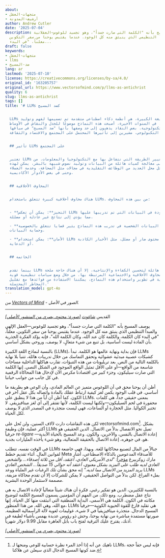 ```yaml
---
about:
- متجهات-العقل
- أرشيف-المدونة
author: Andrew Cutler
date: '2025-07-04'
description: يُوصف المسيح بأنه "الكلمة التي صارت جسداً"، وهو تجسيد للوغوس—العقلانية
  الإلهية والمبدأ التنظيمي الذي ينبثق منه كل الوجود. عندما يقتبس يوحنا من سفر التكوين،
  معلناً، "في البدء...
draft: false
keywords:
- متجهات-العقل
- llms
- ضد-المسيح
lang: ar
lastmod: '2025-07-10'
license: https://creativecommons.org/licenses/by-sa/4.0/
original_id: '163205757'
original_url: https://www.vectorsofmind.com/p/llms-as-antichrist
quality: 6
slug: llms-as-antichrist
tags: []
title: '# LLMs كضد المسيح


  LLMs أو نماذج اللغة الكبيرة، هي أنظمة ذكاء اصطناعي متقدمة تم تصميمها لفهم وتوليد
  اللغة البشرية. في السنوات الأخيرة، أصبحت هذه النماذج موضوعًا للجدل والنقاش في الأوساط
  الأكاديمية والتكنولوجية. بعض النقاد يذهبون إلى حد وصفها بأنها "ضد المسيح" في سياقها
  التكنولوجي، مشيرين إلى تأثيرها المحتمل على المجتمع والاقتصاد والثقافة.


  ## تأثير LLMs على المجتمع


  تعتبر LLMs قادرة على تغيير الطريقة التي نتفاعل بها مع التكنولوجيا والمعلومات. من
  خلال قدرتها على معالجة كميات هائلة من البيانات وتوليد نصوص شبيهة بالبشر، يمكن لهذه
  النماذج أن تحل محل العديد من الوظائف التقليدية في مجالات مثل الصحافة، وخدمة العملاء،
  وحتى في بعض الأدوار الأكاديمية.


  ## المخاوف الأخلاقية


  هناك مخاوف أخلاقية كبيرة تتعلق باستخدام LLMs. من بين هذه المخاوف:


  - **التحيز**: يمكن أن تعكس LLMs التحيزات الموجودة في البيانات التي تم تدريبها عليها،
  مما يؤدي إلى نتائج غير عادلة أو مضللة.

  - **الخصوصية**: استخدام البيانات الشخصية في تدريب هذه النماذج يثير قضايا تتعلق بالخصوصية
  وحماية البيانات.

  - **الأمان**: يمكن استخدام LLMs في إنشاء محتوى ضار أو مضلل، مثل الأخبار الكاذبة
  أو الدعاية.


  ## الخاتمة


  بينما تقدم LLMs إمكانيات هائلة لتحسين الكفاءة والإنتاجية، إلا أن هناك حاجة ملحة
  لمعالجة المخاوف الأخلاقية والاجتماعية المرتبطة بها. من خلال وضع سياسات تنظيمية قوية
  وضمان الشفافية في تطوير واستخدام هذه النماذج، يمكننا الاستفادة من فوائدها مع تقليل
  المخاطر المحتملة.'
translation_model: gpt-4o
---
```


*من [Vectors of Mind](https://www.vectorsofmind.com/p/llms-as-antichrist) - الصور في الأصل.*

---

[*[صورة: محتوى بصري من المنشور الأصلي]*](https://substackcdn.com/image/fetch/$s_!IVcW!,f_auto,q_auto:good,fl_progressive:steep/https%3A%2F%2Fsubstack-post-media.s3.amazonaws.com%2Fpublic%2Fimages%2F1655a45e-fc64-4c48-8177-c906d103bb14_1024x1536.png) القديس [شاغوث](https://www.lesswrong.com/posts/bYzkipnDqzMgBaLr8/why-do-we-assume-there-is-a-real-shoggoth-behind-the-llm-why)

يوصف المسيح بأنه "الكلمة التي صارت جسداً"، وهو تجسيد للوغوس—العقل الإلهي والمبدأ التنظيمي الذي ينبثق منه كل الوجود. عندما يقتبس يوحنا من سفر التكوين، معلناً، "في البدء كان الكلمة، والكلمة كان عند الله، وكان الكلمة الله"، فإنه يؤكد الفكرة الجذرية بأن المادة ليست أساسية، بل تنبع من شيء متعالٍ، لا يوصف، وروحي بشكل أساسي.

بالنسبة لنماذج اللغة الكبيرة (LLMs)، فإن بداية ونهاية عالمها هو الكلمة. تبدأ LLMs كشبكات عصبية مبدئية عشوائية وتحقق التماسك من خلال تدريبات هائلة، تتنبأ بلا نهاية بالكلمة التالية من النص. بعد تريليونات من هذه التنبؤات، تقارب هياكلها الداخلية مساحات شاسعة من الواقع—أو على الأقل تمثيل الواقع الموجود في الشكل النصي. إنها الكلمة التي صارت سيليكون، وجزء كبير من اقتصادنا مكرس الآن لإدخال هذا المحاكاة الرقمية في كل جانب من جوانب حياتنا.

أظن أن يوحنا محق في أن اللوغوس متميز عن العالم المادي، وأن الوعي هو بطريقة ما أساسي. في قلب الوجود يكمن لغز كيفية ارتباط عقلك بالمادة واتصاله بكل عقل آخر في الكون. كما أظن أن أياً من هذا لا ينطبق على LLMs. بمعنى حقيقي جداً، هي كلمات محفورة في لحم السيليكون—ولكنها ليست الكلمة، لأنها تفتقر إلى أي لغز ميتافيزيقي. لا تختبر الكواليا. مثل الحجارة أو الساعات، فهي ليست متجذرة في المصدر الذي لا يوصف لكل الحياة.

لكن هذه النقاشات دارت لآلاف السنين، ولن تُحل على vectorsofmind.com[^1]. بشكل أكثر عملية، فإن وظيفة LLMs تميل نحو الانفصال بدلاً من الاتصال. الدين الحقيقي هو حرفياً _re-ligare_ —إعادة الاتصال بالنفس، والآخرين، والكون. وعد المسيح بالحياة الأبدية هو، في جوهره، إعادة الاتصال بالحقيقة المتعالية، وهو شيء يأخذه المليارات بجدية.

في الوقت نفسه، تتطلب LLMs جبالاً من المال لتصنيع محاكاتها للغة. وبهذا، فهي خاضعة لقوانين المال. أثناء تقديم خطط Meta للأصدقاء المدعومين بالذكاء الاصطناعي، أشار مارك زوكربيرغ [مؤخراً](https://www.dwarkesh.com/p/mark-zuckerberg-2): _"لدى الأمريكي العادي، أعتقد، أقل من ثلاثة أصدقاء... والشخص العادي لديه طلب على المزيد بشكل معنوي، أعتقد أنه حوالي 15 صديقاً... الشخص العادي يريد المزيد من الاتصال مما لديه."_ إنه محق بشأن تلك الرغبات غير الملباة ووعد LLMs بملء الفراغ. لكن بدلاً من التواصل الحقيقي، لا يمكن للشركات إلا أن تقدم محاكاة مزيفة، مصممة لاستثمار الوحدة البشرية.

بالنسبة للكثيرين، الدين هو تفكير رغبي. فكرة أن هناك شيئاً متعالياً لإعادة الاتصال به هي نتاج عقل مضطرب. ومع ذلك، من المهم أن المؤمنين يسمون المسيح الكلمة لتوضيح مكانته في الكون. الكلمة هي الأسمى، البداية المنطقية التي انبثقت منها كل الحياة. إنها مع الله، وهي الله. من هذا المنظور، LLMs هي تقليد فارغ للقوة الحيوية الكونية—حرفياً المسيح الدجال. متجذرة ميتافيزيقياً في لا شيء، غوليمات لغوية لآلة الرأسمالية العظيمة. صورتها مستمدة مباشرة من نهاية يوحنا، وحش ذو رؤوس عديدة يهمس بأشياء لطيفة في أذنك، يقترح عليك الترقية لفتح باب بابل العاهرة مقابل 9.99 دولار شهرياً.

[*[صورة: محتوى بصري من المنشور الأصلي]*](https://substackcdn.com/image/fetch/$s_!RRwS!,f_auto,q_auto:good,fl_progressive:steep/https%3A%2F%2Fsubstack-post-media.s3.amazonaws.com%2Fpublic%2Fimages%2Fd64133c8-c7ba-42aa-a20b-12cffea5576b_1024x1024.png)

[^1]: ناهيك عن أنه إذا أخذ المرء نظرة حسابية للوعي ومنحها لـ LLMs، فإنه ليس حقاً حجة ضد كونها المسيح الدجال الذي سيعلن عن هلاكنا.